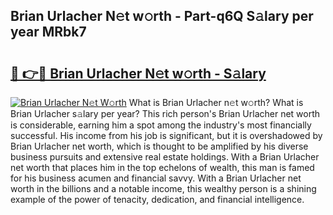 ## Brian Urlacher N𝚎t w𝚘rth - Part-q6Q S𝚊lary per year MRbk7

# <h2><a href="http://gc0ken.nevu.top/?p=Brian+Urlacher">🔗 👉🔴 Brian Urlacher N𝚎t w𝚘rth - S𝚊lary</a></h2>

[![Brian Urlacher N𝚎t W𝚘rth](https://i.imgur.com/Oavwk0R.jpeg)](http://gc0ken.nevu.top/?p=Brian+Urlacher)
What is Brian Urlacher n𝚎t w𝚘rth? What is Brian Urlacher s𝚊lary per year?
This rich person's Brian Urlacher net worth is considerable, earning him a spot among the industry's most financially successful. His income from his job is significant, but it is overshadowed by Brian Urlacher net worth, which is thought to be amplified by his diverse business pursuits and extensive real estate holdings. With a Brian Urlacher net worth that places him in the top echelons of wealth, this man is famed for his business acumen and financial savvy. With a Brian Urlacher net worth in the billions and a notable income, this wealthy person is a shining example of the power of tenacity, dedication, and financial intelligence.
